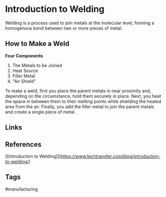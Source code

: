 # Introduction to Welding

Welding is a process used to join metals at the molecular level, forming a homogenous bond between two or more pieces of metal.

## How to Make a Weld
**Four Components**
1. The Metals to be Joined  
2. Heat Source  
3. Filler Metal  
4. "Air Shield"  

To make a weld, first you place the parent metals in near proximity and, depending on the circumstance, hold them securely in place. Next, you heat the space in between them to their melting points while shielding the heated area from the air. Finally, you add the filler metal to join the parent metals and create a single piece of metal.  

## Links

## References
\[[Introduction to Welding]\](https://www.techtransfer.com/blog/introduction-to-welding/)

## Tags
#manufacturing
